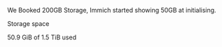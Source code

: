 
We Booked 200GB Storage, Immich started showing 50GB at initialising. 


Storage space

50.9 GiB of 1.5 TiB used
